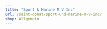 ```yaml
---
title: "Sport & Marine M V Inc"
url: /saint-donat/sport-und-marine-m-v-inc/
shop: Allgemein
---
```

